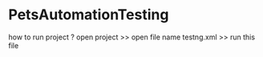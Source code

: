 # PetsAutomationTesting
how to run project ?
open project >> open file name testng.xml >> run this file 
